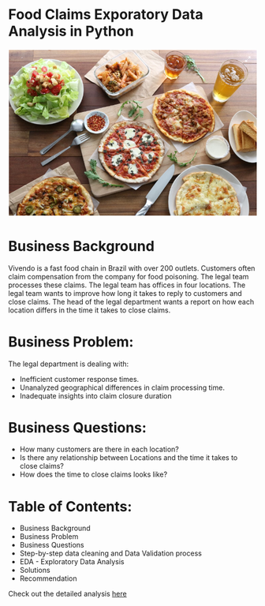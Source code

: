 # Food Claims Exporatory Data Analysis in Python

![food_claim](/workspace/food_claims.png)

# Business Background

Vivendo is a fast food chain in Brazil with over 200 outlets. Customers often claim compensation from the company for food poisoning. The legal team processes these claims. The legal team has offices in four locations. The legal team wants to improve how long it takes to reply to customers and close claims. The head of the legal department wants a report on how each location differs in the time it takes to close claims.

# Business Problem:

The legal department is dealing with:

- Inefficient customer response times.
- Unanalyzed geographical differences in claim processing time.
- Inadequate insights into claim closure duration

# Business Questions:

- How many customers are there in each location?
- Is there any relationship between Locations and the time it takes to close claims?
- How does the time to close claims looks like?

# Table of Contents:
- Business Background
- Business Problem
- Business Questions
- Step-by-step data cleaning and Data Validation process
- EDA - Exploratory Data Analysis
- Solutions
- Recommendation

Check out the detailed analysis [here](https://github.com/elijah-alabi-ng/Food_Claims_Exploratory_Data_Analysis_in_Python/blob/main/workspace/food_claims.ipynb)
